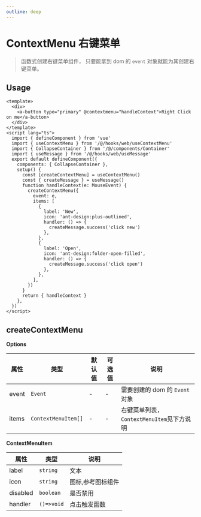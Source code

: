 ```yaml
---
outline: deep
---
```


# ContextMenu 右键菜单

> 函数式创建右键菜单组件， 只要能拿到 dom 的 `event` 对象就能为其创建右键菜单。

## Usage

```vue
<template>
  <div>
    <a-button type="primary" @contextmenu="handleContext">Right Click on me</a-button>
  </div>
</template>
<script lang="ts">
  import { defineComponent } from 'vue'
  import { useContextMenu } from '/@/hooks/web/useContextMenu'
  import { CollapseContainer } from '/@/components/Container'
  import { useMessage } from '/@/hooks/web/useMessage'
  export default defineComponent({
    components: { CollapseContainer },
    setup() {
      const [createContextMenu] = useContextMenu()
      const { createMessage } = useMessage()
      function handleContext(e: MouseEvent) {
        createContextMenu({
          event: e,
          items: [
            {
              label: 'New',
              icon: 'ant-design:plus-outlined',
              handler: () => {
                createMessage.success('click new')
              },
            },
            {
              label: 'Open',
              icon: 'ant-design:folder-open-filled',
              handler: () => {
                createMessage.success('click open')
              },
            },
          ],
        })
      }
      return { handleContext }
    },
  })
</script>
```

## createContextMenu

**Options**

| 属性    | 类型                  | 默认值 | 可选值 | 说明                            |
|-------|---------------------|-----|-----|-------------------------------|
| event | `Event`             | -   | -   | 需要创建的 dom 的 `Event` 对象        |
| items | `ContextMenuItem[]` | -   | -   | 右键菜单列表，`ContextMenuItem`见下方说明 |

**ContextMenuItem**

| 属性       | 类型         | 说明        |
|----------|------------|-----------|
| label    | `string`   | 文本        |
| icon     | `string`   | 图标,参考图标组件 |
| disabled | `boolean`  | 是否禁用      |
| handler  | `()=>void` | 点击触发函数    |
